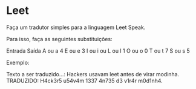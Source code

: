 # Leet
Faça um tradutor simples para a linguagem Leet Speak. 

Para isso, faça as seguintes substituições:

Entrada	Saída
A ou a	4
E ou e	3
I ou i ou L ou l	1
O ou o	0
T ou t	7
S ou s	5

Exemplo:  

Texto a ser traduzido...: Hackers usavam leet antes de virar modinha. TRADUZIDO: H4ck3r5 u54v4m 1337 4n735 d3 v1r4r m0d1nh4.
